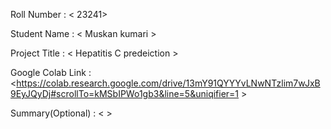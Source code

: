 Roll Number       :   < 23241>

Student Name      :   < Muskan kumari >

Project Title     :   < Hepatitis  C predeiction >

Google Colab Link :   <https://colab.research.google.com/drive/13mY91QYYYvLNwNTzlim7wJxB9EyJQyDj#scrollTo=kMSbIPWo1gb3&line=5&uniqifier=1 >

Summary(Optional) :   < >
